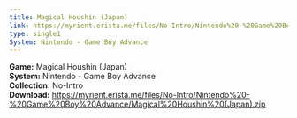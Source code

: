 ```yaml
---
title: Magical Houshin (Japan)
link: https://myrient.erista.me/files/No-Intro/Nintendo%20-%20Game%20Boy%20Advance/Magical%20Houshin%20(Japan).zip
type: single1
System: Nintendo - Game Boy Advance
---
```

<b>Game:</b> Magical Houshin (Japan)<br>
<b>System:</b> Nintendo - Game Boy Advance<br>
<b>Collection:</b> No-Intro<br>
<b>Download:</b> https://myrient.erista.me/files/No-Intro/Nintendo%20-%20Game%20Boy%20Advance/Magical%20Houshin%20(Japan).zip